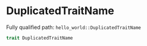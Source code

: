 # DuplicatedTraitName

Fully qualified path: `hello_world::DuplicatedTraitName`

```rust
trait DuplicatedTraitName
```

